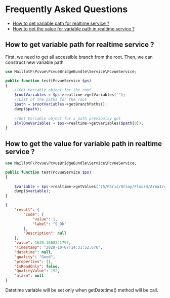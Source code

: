 # Frequently Asked Questions

- [How to get variable path for realtime service ?](#how-to-get-variable-path-for-realtime-service)
- [How to get the value for variable path in realtime service ?](#how-to-get-the-value-for-variable-path-in-realtime-service)

## How to get variable path for realtime service ?

First, we need to get all accessible branch from the root. Then, we can construct new variable path

```php
use MaillotF\Pcvue\PcvueBridgeBundle\Service\PcvueService;

public function test(PcvueService $ps)
{
	//Get Variable object for the root
	$rootVariables = $ps->realtime->getVariables('');
	//List of the paths for the root
	$path = $rootVariables->getBranchPaths();
	dump($path);
	
	//Get Variable object for a path previoulsy got
	$lvlOneVariables = $ps->realtime->getVariables($path[0]);
}
```

## How to get the value for variable path in realtime service ?

```php
use MaillotF\Pcvue\PcvueBridgeBundle\Service\PcvueService;

public function test(PcvueService $ps)
{
	
	$variable = $ps->realtime->getValues('75/Paris/Orsay/Floor4/Area1/elec_meter/ACTIVE_ENERGY');
	dump($variable);
}
```

```json
{
	"result": {
		"code": {
			"value": 1,
			"label": "S_Ok"
		},
		"Description": null
	},
	"value": 1639.1600341797,
	"Timestamp": "2020-10-07T14:31:52.676",
	"datetime": null,
	"quality": "Good",
	"properties": [],
	"IsReadOnly": false,
	"QualityValue": 192,
	"alarm": null
}
```

Datetime variable will be set only when getDatetime() method will be call.